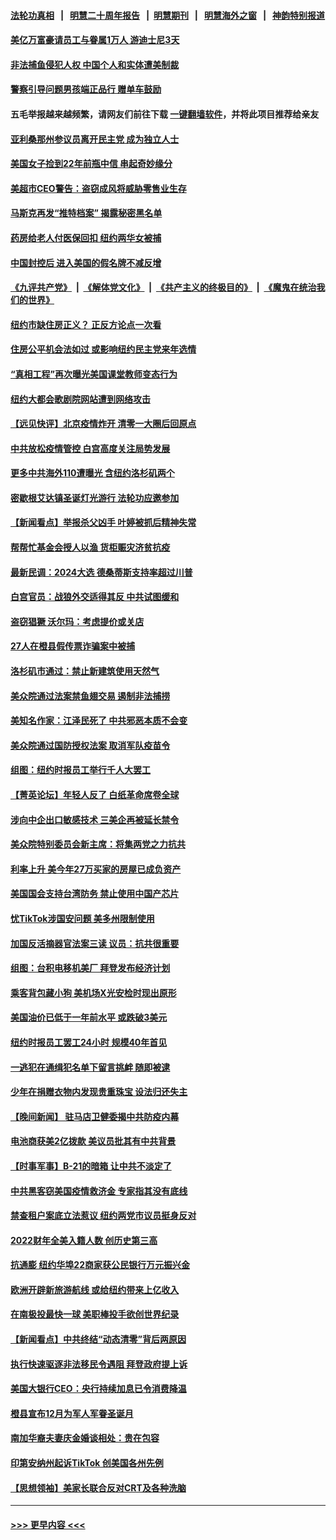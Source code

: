 #### [法轮功真相](https://github.com/gfw-breaker/truth/blob/master/README.md?t=0) &nbsp;&nbsp;|&nbsp;&nbsp; [明慧二十周年报告](https://github.com/gfw-breaker/mh-reports/blob/master/README.md?t=0) &nbsp;&nbsp;|&nbsp;&nbsp;[明慧期刊](https://github.com/gfw-breaker/mh-qikan) &nbsp;&nbsp;|&nbsp;&nbsp; [明慧海外之窗](https://github.com/gfw-breaker/mh-news/blob/master/README.md?t=0) &nbsp;&nbsp;|&nbsp;&nbsp; [神韵特别报道](https://github.com/gfw-breaker/mh-news/blob/master/shenyun.md?t=0)
#### [美亿万富豪请员工与眷属1万人 游迪士尼3天](../pages/nsc412/n13881745.md?t=12100150) 
#### [非法捕鱼侵犯人权 中国个人和实体遭美制裁](../pages/nsc412/n13881750.md?t=12100150) 
#### [警察引导问题男孩端正品行 赠单车鼓励](../pages/nsc412/n13881442.md?t=12100150) 
#### 五毛举报越来越频繁，请网友们前往下载 [一键翻墙软件](https://github.com/gfw-breaker/ssr-accounts)，并将此项目推荐给亲友
#### [亚利桑那州参议员离开民主党 成为独立人士](../pages/nsc412/n13881612.md?t=12100150) 
#### [美国女子捡到22年前瓶中信 串起奇妙缘分](../pages/nsc412/n13881494.md?t=12100150) 
#### [美超市CEO警告：盗窃成风将威胁零售业生存](../pages/nsc412/n13881306.md?t=12100150) 
#### [马斯克再发“推特档案” 揭露秘密黑名单](../pages/nsc412/n13881254.md?t=12100150) 
#### [药房给老人付医保回扣 纽约两华女被捕](../pages/nsc412/n13881416.md?t=12100150) 
#### [中国封控后 进入美国的假名牌不减反增](../pages/nsc412/n13881427.md?t=12100150) 
#### [《九评共产党》](https://github.com/begood0513/9ping.md/blob/master/README.md) &nbsp;|&nbsp; [《解体党文化》](../../../../jtdwh.md/blob/master/README.md)  &nbsp;|&nbsp; [《共产主义的终极目的》](../../../../gczydzjmd.md/blob/master/README.md) &nbsp;|&nbsp; [《魔鬼在统治我们的世界》](../../../../mgztzwmdsj.md/blob/master/README.md) 
#### [纽约市缺住房正义？ 正反方论点一次看](../pages/nsc412/n13881423.md?t=12100150) 
#### [住房公平机会法如过 或影响纽约民主党来年选情](../pages/nsc412/n13881425.md?t=12100150) 
#### [“真相工程”再次曝光美国课堂教师变态行为](../pages/nsc412/n13881401.md?t=12100150) 
#### [纽约大都会歌剧院网站遭到网络攻击](../pages/nsc412/n13881407.md?t=12100150) 
#### [【远见快评】北京疫情炸开 清零一大圈后回原点](../pages/nsc412/n13881337.md?t=12100150) 
#### [中共放松疫情管控 白宫高度关注局势发展](../pages/nsc412/n13881250.md?t=12100150) 
#### [更多中共海外110遭曝光 含纽约洛杉矶两个](../pages/nsc412/n13881186.md?t=12100150) 
#### [密歇根艾达镇圣诞灯光游行 法轮功应邀参加](../pages/nsc412/n13881350.md?t=12100150) 
#### [【新闻看点】举报杀父凶手 叶婷被抓后精神失常](../pages/nsc412/n13881223.md?t=12100150) 
#### [帮帮忙基金会授人以渔 货柜赈灾济贫抗疫](../pages/nsc412/n13881351.md?t=12100150) 
#### [最新民调：2024大选 德桑蒂斯支持率超过川普](../pages/nsc412/n13881192.md?t=12100150) 
#### [白宫官员：战狼外交适得其反 中共试图缓和](../pages/nsc412/n13881144.md?t=12100150) 
#### [盗窃猖獗 沃尔玛：考虑提价或关店](../pages/nsc412/n13881247.md?t=12100150) 
#### [27人在橙县假传票诈骗案中被捕](../pages/nsc412/n13881240.md?t=12100150) 
#### [洛杉矶市通过：禁止新建筑使用天然气](../pages/nsc412/n13881189.md?t=12100150) 
#### [美众院通过法案禁鱼翅交易 遏制非法捕捞](../pages/nsc412/n13881161.md?t=12100150) 
#### [美知名作家：江泽民死了 中共邪恶本质不会变](../pages/nsc412/n13877684.md?t=12100150) 
#### [美众院通过国防授权法案 取消军队疫苗令](../pages/nsc412/n13881072.md?t=12100150) 
#### [组图：纽约时报员工举行千人大罢工](../pages/nsc412/n13881099.md?t=12100150) 
#### [【菁英论坛】年轻人反了 白纸革命席卷全球](../pages/nsc412/n13881142.md?t=12100150) 
#### [涉向中企出口敏感技术 三美企再被延长禁令](../pages/nsc412/n13881160.md?t=12100150) 
#### [美众院特别委员会新主席：将集两党之力抗共](../pages/nsc412/n13881108.md?t=12100150) 
#### [利率上升 美今年27万买家的房屋已成负资产](../pages/nsc412/n13881039.md?t=12100150) 
#### [美国国会支持台湾防务 禁止使用中国产芯片](../pages/nsc412/n13881077.md?t=12100150) 
#### [忧TikTok涉国安问题 美多州限制使用](../pages/nsc412/n13881026.md?t=12100150) 
#### [加国反活摘器官法案三读 议员：抗共很重要](../pages/nsc412/n13881005.md?t=12100150) 
#### [组图：台积电移机美厂 拜登发布经济计划](../pages/nsc412/n13880859.md?t=12100150) 
#### [乘客背包藏小狗 美机场X光安检时现出原形](../pages/nsc412/n13880783.md?t=12100150) 
#### [美国油价已低于一年前水平 或跌破3美元](../pages/nsc412/n13881002.md?t=12100150) 
#### [纽约时报员工罢工24小时 规模40年首见](../pages/nsc412/n13881008.md?t=12100150) 
#### [一逃犯在通缉犯名单下留言挑衅 随即被逮](../pages/nsc412/n13880763.md?t=12100150) 
#### [少年在捐赠衣物内发现贵重珠宝 设法归还失主](../pages/nsc412/n13880661.md?t=12100150) 
#### [【晚间新闻】 驻马店卫健委揭中共防疫内幕](../pages/nsc412/n13880955.md?t=12100150) 
#### [电池商获美2亿拨款 美议员批其有中共背景](../pages/nsc412/n13880881.md?t=12100150) 
#### [【时事军事】B-21的暗箱 让中共不淡定了](../pages/nsc412/n13880759.md?t=12100150) 
#### [中共黑客窃美国疫情救济金 专家指其没有底线](../pages/nsc412/n13880656.md?t=12100150) 
#### [禁查租户案底立法惹议 纽约两党市议员挺身反对](../pages/nsc412/n13880639.md?t=12100150) 
#### [2022财年全美入籍人数 创历史第三高](../pages/nsc412/n13880629.md?t=12100150) 
#### [抗通膨 纽约华埠22商家获公民银行万元振兴金](../pages/nsc412/n13880625.md?t=12100150) 
#### [欧洲开辟新旅游航线 或给纽约带来上亿收入](../pages/nsc412/n13880632.md?t=12100150) 
#### [在南极投最快一球 美职棒投手欲创世界纪录](../pages/nsc412/n13880591.md?t=12100150) 
#### [【新闻看点】中共终结“动态清零”背后两原因](../pages/nsc412/n13880406.md?t=12100150) 
#### [执行快速驱逐非法移民令遇阻 拜登政府提上诉](../pages/nsc412/n13880471.md?t=12100150) 
#### [美国大银行CEO：央行持续加息已令消费降温](../pages/nsc412/n13880518.md?t=12100150) 
#### [橙县宣布12月为军人军眷圣诞月](../pages/nsc412/n13880600.md?t=12100150) 
#### [南加华裔夫妻庆金婚谈相处：贵在包容](../pages/nsc412/n13880563.md?t=12100150) 
#### [印第安纳州起诉TikTok 创美国各州先例](../pages/nsc412/n13880546.md?t=12100150) 
#### [【思想领袖】美家长联合反对CRT及各种洗脑](../pages/nsc412/n13861259.md?t=12100150) 

----
#### [ >>> 更早内容 <<< ](../indexes/nsc412-earlier.md)
